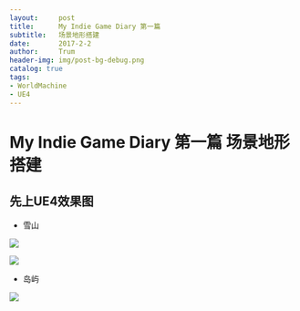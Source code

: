```yaml
---
layout:     post
title:      My Indie Game Diary 第一篇
subtitle:   场景地形搭建
date:       2017-2-2
author:     Trum
header-img: img/post-bg-debug.png
catalog: true
tags:
- WorldMachine
- UE4
---
```


# My Indie Game Diary 第一篇 场景地形搭建
## 先上UE4效果图

- 雪山

![](http://mingchuan.wang/img/MyIndieGameDiary/1.png)

![](http://mingchuan.wang/img/MyIndieGameDiary/2.png)

- 岛屿

![](http://mingchuan.wang/img/MyIndieGameDiary/3.png)

